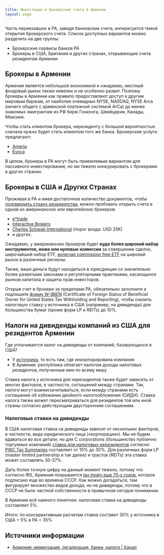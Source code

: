 ```yaml
---
title: Инвестиции и брокерские счета в Армении
layout: page
---
```


Часть переехавших в РА, заведя банковские счета, интересуется темой открытия брокерского счета. Список доступных вариантов можно разделить на две группы:

- Брокерские сервисы банков РА
- Брокеры в США, Британии и других странах, открывающие счета резидентам Армении

## Брокеры в Армении

Армения является небольшой экономикой и ожидаемо, местный фондовый рынок также невелик и не особенно развит. Поэтому брокеры в Армении как правило предоставляют доступ к другим мировым биржам, от наиболее очевидных NYSE, NASDAQ, NYSE Arca (ничего общего с армянской платежной системой ArCa) до менее знакомых эмигрантам из РФ бирж Гонконга, Швейцарии, Канады, Мексики.

Чтобы стать клиентом брокера, нерезиденту с большой вероятностью сначала нужно будет стать клиентом того же банка. Брокерские услуги предлагают:

- [Ameria](https://ameriabank.am/ru/инвестиционныибанк/операции/брокерскиеуслуги#FAQ)
- [Evoca](https://www.evoca.am/ru/investment-services)

В целом, брокеры в РА могут быть приемлемым вариантом для пассивного инвестирования, но им тяжело конкурировать с брокерами в других странах.

## Брокеры в США и Других Странах

Проживая в РА и имея достаточное количество документов, чтобы [подтвердить страну резидентства](../documents/proof-of-residence.md), можно пробовать открыть счета в одном из американских или европейских брокеров:

- [e*trade](https://us.etrade.com/home/welcome-back)
- [Interactive Brokers](https://gdcdyn.interactivebrokers.com/Universal/Application)
- [Charles Schwab International](https://international.schwab.com/open-account-intro) (порог входа: USD 25K)
- и других.

Ожидаемо, у американских брокеров будет **куда более широкий набор инструментов, ниже или нулевые комиссии** за совершение сделок, широчайший набор ETF, [включая commission free ETF](https://etfdb.com/type/commission-free/all/) на широкий рынок в различные регионы.

Также, ваши деньги будут находиться в юрисдикции со значительно более развитыми законами и регуляторными практиками, касающихся рынков капитала и защиты прав инвесторов.

Открыв счет в брокере за пределами РА, обязательно заполните и подпишите [форму W-8BEN](https://www.irs.gov/pub/irs-pdf/fw8ben.pdf) (Certificate of Foreign Status of Beneficial Owner for United States Tax Withholding and Reporting), чтобы снизить налоговую ставку у источника в США (например, на дивиденды) для большинства бумаг (кроме форм LP и REITs) до 10%.

## Налоги на дивиденды компаний из США для резидентов Армении

Где уплачивается налог на дивиденды от компаний, базирующихся в США?

- У [источника](https://www.investopedia.com/ask/answers/06/nonusresidenttax.asp), то есть там, где инкорпорирована компания
- В Армении: республика облагает налогом доходы налоговых резидентов, полученные ими по всему миру

Ставка налога у источника для нерезидентов также будет зависеть от многих факторов, в частности, соглашений между странами. Так, налоги могут взаимозачитываться, если между странами есть соглашение об избежании двойного налогообложения (СИДН). Ставка налога также может пересматриваться для резидентов той или иной страны согласно действующим двусторонним соглашениям.

### Налоговые ставки на дивиденды

В США налоговая ставка на дивиденды зависит от нескольких факторов, в частности, вида юридического лица («корпорации»). Мы не будем вдаваться во все детали, но для C corporations (большинство публично торгуемых компаний) [ставка для налоговых нерезидентов](https://www.irs.gov/pub/irs-pdf/p519.pdf) согласно [PWC Tax Summaries](https://taxsummaries.pwc.com/united-states/corporate/withholding-taxes) составляет от 10% до 30%. Для различных форм LP (master limited partnership и так далее) и трастов (REITs) эта ставка может составлять 30-37%.

Дать более точную цифру на данный момент тяжело, потому что согласно IRS, Армения покрывается [tax treaty еще 70-х годов](https://www.irs.gov/businesses/international-businesses/armenia-tax-treaty-documents), которое подписано еще во времена СССР. Как можно догадаться, там фигурирует множество видов дохода, но не дивиденды, потому что в СССР не было частной собственности в привычном сегодня понимании.

В Армении всё намного понятнее: налоговая ставка на дивиденды составляет 5%.

Итого: по консервативным расчетам ставка составит 30% у источника в США + 5% в РА = 35%

## Источники информации

- [Армения: иммиграция, легализация, банки, налоги \| Канал](https://t.me/am_banking_and_residency)
